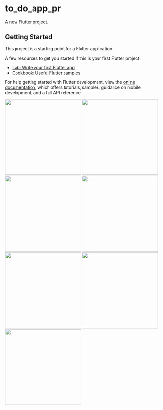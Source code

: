 # to_do_app_pr

A new Flutter project.

## Getting Started

This project is a starting point for a Flutter application.

A few resources to get you started if this is your first Flutter project:

- [Lab: Write your first Flutter app](https://docs.flutter.dev/get-started/codelab)
- [Cookbook: Useful Flutter samples](https://docs.flutter.dev/cookbook)

For help getting started with Flutter development, view the
[online documentation](https://docs.flutter.dev/), which offers tutorials,
samples, guidance on mobile development, and a full API reference.





<img src="https://user-images.githubusercontent.com/121868184/236295013-2d14b6fa-163d-43e2-86c4-ab789cec661c.jpeg" width="250px">
<img src="https://user-images.githubusercontent.com/121868184/236473471-5c0bb008-cf89-4949-9930-396151f63d6d.jpeg" width="250px">
<img src="https://user-images.githubusercontent.com/121868184/236473249-fbcde728-b929-446e-9488-57db50026ff9.jpeg" width="250px">
<img src="https://user-images.githubusercontent.com/121868184/236473230-52f32774-9fbb-4fbd-8ed8-f6e7585f9b75.jpeg" width="250px">
<img src="https://user-images.githubusercontent.com/121868184/236473224-65704bb1-825e-42c1-bfe6-085e22e9ac61.jpeg" width="250px">
<img src="https://user-images.githubusercontent.com/121868184/236473032-68ae6656-37cf-4c8d-8826-5bfd3f6ef54f.jpeg" width="250px">
<img src="https://user-images.githubusercontent.com/121868184/236473081-77eceb3e-5e23-4da0-b54a-0bdbb69f76b3.jpeg" width="250px">





